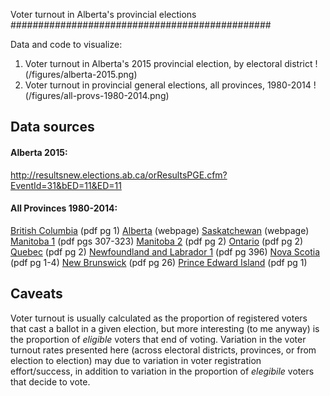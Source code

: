 Voter turnout in Alberta's provincial elections
###############################################

Data and code to visualize:
1. Voter turnout in Alberta's 2015 provincial election, by electoral district
!(/figures/alberta-2015.png)
2. Voter turnout in provincial general elections, all provinces, 1980-2014
!(/figures/all-provs-1980-2014.png)

## Data sources

#### Alberta 2015:
http://resultsnew.elections.ab.ca/orResultsPGE.cfm?EventId=31&bED=11&ED=11

#### All Provinces 1980-2014:
[British Columbia](http://www.elections.bc.ca/docs/stats/bc-voter-participation-1983-2013.pdf) (pdf pg 1)
[Alberta](http://www.elections.ab.ca/reports/statistics/overall-summary-of-ballots-cast-and-voter-turnout/) (webpage)
[Saskatchewan](http://www.elections.sk.ca/news/what-was-the-voter-turnout-in-previous-saskatchewan-elections/) (webpage)
[Manitoba 1](http://www.electionsmanitoba.ca/downloads/HistoricalSummary.pdf) (pdf pgs 307-323)
[Manitoba 2](http://www.electionsmanitoba.ca/downloads/PDF_Summary_GE2011.pdf) (pdf pg 2)
[Ontario](http://www.wemakevotingeasy.ca/media/EO_Site/Statistics%20from%20the%20Record.pdf) (pdf pg 2)
[Quebec](http://www.electionsquebec.qc.ca/documents/pdf/tableau_synthese_1867_2014.pdf) (pdf pg 2)
[Newfoundland and Labrador 1](http://www.elections.gov.nl.ca/elections/ElectionReports/PDF/General.Elections/2011.GE.Report.WEB.VERSION.pdf) (pdf pg 396)
[Nova Scotia](http://enstools.gov.ns.ca/39ProvGenElect/PDF/Web_SOVB&W_Final.pdf) (pdf pg 1-4)
[New Brunswick](http://www.electionsnb.ca/content/dam/enb/pdf/2014ProvRpt1.pdf) (pdf pg 26)
[Prince Edward Island](http://www.electionspei.ca/pdfs/statistics.pdf) (pdf pg 1)

## Caveats

Voter turnout is usually calculated as the proportion of registered voters that cast a ballot in a given election, but more interesting (to me anyway) is the proportion of *eligible* voters that end of voting. Variation in the voter turnout rates presented here (across electoral districts, provinces, or from election to election) may due to variation in voter registration effort/success, in addition to variation in the proportion of *elegibile* voters that decide to vote.